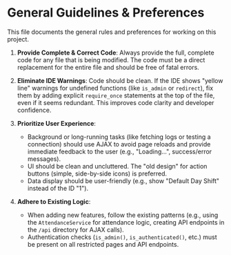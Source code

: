 # General Guidelines & Preferences

This file documents the general rules and preferences for working on this project.

1.  **Provide Complete & Correct Code**: Always provide the full, complete code for any file that is being modified. The code must be a direct replacement for the entire file and should be free of fatal errors.

2.  **Eliminate IDE Warnings**: Code should be clean. If the IDE shows "yellow line" warnings for undefined functions (like `is_admin` or `redirect`), fix them by adding explicit `require_once` statements at the top of the file, even if it seems redundant. This improves code clarity and developer confidence.

3.  **Prioritize User Experience**:
    -   Background or long-running tasks (like fetching logs or testing a connection) should use AJAX to avoid page reloads and provide immediate feedback to the user (e.g., "Loading...", success/error messages).
    -   UI should be clean and uncluttered. The "old design" for action buttons (simple, side-by-side icons) is preferred.
    -   Data display should be user-friendly (e.g., show "Default Day Shift" instead of the ID "1").

4.  **Adhere to Existing Logic**:
    -   When adding new features, follow the existing patterns (e.g., using the `AttendanceService` for attendance logic, creating API endpoints in the `/api` directory for AJAX calls).
    -   Authentication checks (`is_admin()`, `is_authenticated()`, etc.) must be present on all restricted pages and API endpoints.